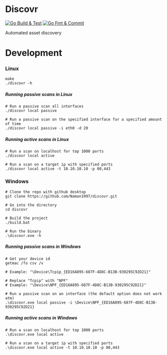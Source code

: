 # Discovr

[![Go Build & Test](https://github.com/Naman1997/discovr/actions/workflows/main.yml/badge.svg)](https://github.com/Naman1997/discovr/actions/workflows/main.yml)  [![Go Fmt & Commit](https://github.com/Naman1997/discovr/actions/workflows/gofmt.yml/badge.svg)](https://github.com/Naman1997/discovr/actions/workflows/gofmt.yml)

Automated asset discovery

# Development

### Linux

```
make
./discovr -h
```

##### Running passive scans in Linux

```
# Run a passive scan all interfaces
./discovr local passive

# Run a passive scan on the specified interface for a specified amount of time
./discovr local passive -i eth0 -d 20
```

##### Running active scans in Linux

```
# Run a scan on localhost for top 1000 ports
./discovr local active

# Run a scan on a target ip with specified ports
./discovr local active -t 10.10.10.10 -p 80,443
```

### Windows

```
# Clone the repo with github desktop
git clone https://github.com/Naman1997/discovr.git

# Go into the directory
cd discovr

# Build the project
./build.bat

# Run the binary
.\discovr.exe -h
```

##### Running passive scans in Windows

```
# Get your device id
getmac /fo csv /v

# Example: "\Device\Tcpip_{ED16A895-687F-4D8C-B13B-930295C92D21}"

# Replace "Tcpip" with "NPF"
# Example: "\Device\NPF_{ED16A895-687F-4D8C-B13B-930295C92D21}"

# Run a passive scan on an interface (the default option does not work atm)
.\discovr.exe local passive -i \Device\NPF_{ED16A895-687F-4D8C-B13B-930295C92D21}
```

##### Running active scans in Windows

```
# Run a scan on localhost for top 1000 ports
.\discovr.exe local active

# Run a scan on a target ip with specified ports
.\discovr.exe local active -t 10.10.10.10 -p 80,443
```

